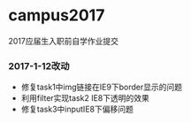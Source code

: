 # campus2017
2017应届生入职前自学作业提交

### 2017-1-12改动
+ 修复task1中img链接在IE9下border显示的问题
+ 利用filter实现task2 IE8下透明的效果
+ 修复task3中inputIE8下偏移问题
